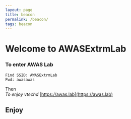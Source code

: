 ```yaml
---
layout: page
title: beacon
permalink: /beacon/
tags: beacon
---
```

# Welcome to AWASExtrmLab

### To enter AWAS Lab
```
Find SSID: AWASExtrmLab
Pwd: awasawas
```

Then<br>
*To enjoy vtechd*
[https://awas.lab](https://awas.lab)<br>

## Enjoy
